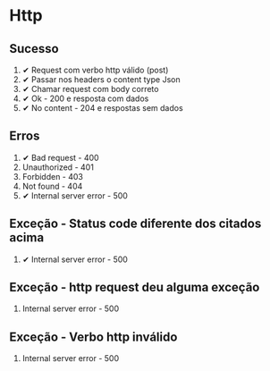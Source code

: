 # Http

## Sucesso
1. ✔ Request com verbo http válido (post)
2. ✔ Passar nos headers o content type Json
3. ✔ Chamar request com body correto
4. ✔ Ok - 200 e resposta com dados
5. ✔ No content - 204 e respostas sem dados

## Erros
1. ✔ Bad request - 400
2. Unauthorized - 401
3. Forbidden - 403
4. Not found - 404
5. ✔ Internal server error - 500

## Exceção - Status code diferente dos citados acima
1. ✔ Internal server error - 500

## Exceção - http request deu alguma exceção
1. Internal server error - 500

## Exceção - Verbo http inválido
1. Internal server error - 500